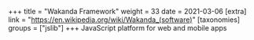 +++
title = "Wakanda Framework"
weight = 33
date = 2021-03-06
[extra]
link = "https://en.wikipedia.org/wiki/Wakanda_(software)"
[taxonomies]
groups = ["jslib"]
+++
JavaScript platform for web and mobile apps

